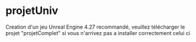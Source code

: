 # projetUniv
Creation d'un jeu
Unreal Engine 4.27 recommandé, veuillez télécharger le projet "projetComplet" si vous n'arrivez pas a installer correctement celui ci
